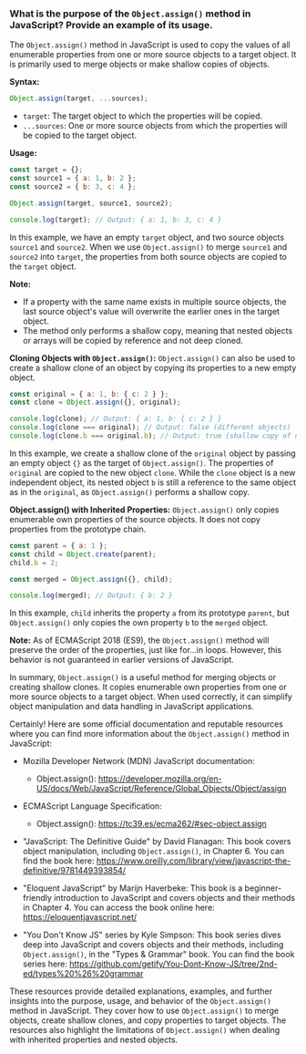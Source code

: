 ### What is the purpose of the `Object.assign()` method in JavaScript? Provide an example of its usage.

The `Object.assign()` method in JavaScript is used to copy the values of all enumerable properties from one or more source objects to a target object. It is primarily used to merge objects or make shallow copies of objects.

**Syntax:**
```javascript
Object.assign(target, ...sources);
```

- `target`: The target object to which the properties will be copied.
- `...sources`: One or more source objects from which the properties will be copied to the target object.

**Usage:**
```javascript
const target = {};
const source1 = { a: 1, b: 2 };
const source2 = { b: 3, c: 4 };

Object.assign(target, source1, source2);

console.log(target); // Output: { a: 1, b: 3, c: 4 }
```

In this example, we have an empty `target` object, and two source objects `source1` and `source2`. When we use `Object.assign()` to merge `source1` and `source2` into `target`, the properties from both source objects are copied to the `target` object.

**Note:**
- If a property with the same name exists in multiple source objects, the last source object's value will overwrite the earlier ones in the target object.
- The method only performs a shallow copy, meaning that nested objects or arrays will be copied by reference and not deep cloned.

**Cloning Objects with `Object.assign()`:**
`Object.assign()` can also be used to create a shallow clone of an object by copying its properties to a new empty object.

```javascript
const original = { a: 1, b: { c: 2 } };
const clone = Object.assign({}, original);

console.log(clone); // Output: { a: 1, b: { c: 2 } }
console.log(clone === original); // Output: false (different objects)
console.log(clone.b === original.b); // Output: true (shallow copy of nested object)
```

In this example, we create a shallow clone of the `original` object by passing an empty object `{}` as the target of `Object.assign()`. The properties of `original` are copied to the new object `clone`. While the `clone` object is a new independent object, its nested object `b` is still a reference to the same object as in the `original`, as `Object.assign()` performs a shallow copy.

**Object.assign() with Inherited Properties:**
`Object.assign()` only copies enumerable own properties of the source objects. It does not copy properties from the prototype chain.

```javascript
const parent = { a: 1 };
const child = Object.create(parent);
child.b = 2;

const merged = Object.assign({}, child);

console.log(merged); // Output: { b: 2 }
```

In this example, `child` inherits the property `a` from its prototype `parent`, but `Object.assign()` only copies the own property `b` to the `merged` object.

**Note:** As of ECMAScript 2018 (ES9), the `Object.assign()` method will preserve the order of the properties, just like for...in loops. However, this behavior is not guaranteed in earlier versions of JavaScript.

In summary, `Object.assign()` is a useful method for merging objects or creating shallow clones. It copies enumerable own properties from one or more source objects to a target object. When used correctly, it can simplify object manipulation and data handling in JavaScript applications.

Certainly! Here are some official documentation and reputable resources where you can find more information about the `Object.assign()` method in JavaScript:

- Mozilla Developer Network (MDN) JavaScript documentation:
  - Object.assign(): https://developer.mozilla.org/en-US/docs/Web/JavaScript/Reference/Global_Objects/Object/assign

- ECMAScript Language Specification:
  - Object.assign(): https://tc39.es/ecma262/#sec-object.assign

- "JavaScript: The Definitive Guide" by David Flanagan: This book covers object manipulation, including `Object.assign()`, in Chapter 6. You can find the book here: https://www.oreilly.com/library/view/javascript-the-definitive/9781449393854/

- "Eloquent JavaScript" by Marijn Haverbeke: This book is a beginner-friendly introduction to JavaScript and covers objects and their methods in Chapter 4. You can access the book online here: https://eloquentjavascript.net/

- "You Don't Know JS" series by Kyle Simpson: This book series dives deep into JavaScript and covers objects and their methods, including `Object.assign()`, in the "Types & Grammar" book. You can find the book series here: https://github.com/getify/You-Dont-Know-JS/tree/2nd-ed/types%20%26%20grammar

These resources provide detailed explanations, examples, and further insights into the purpose, usage, and behavior of the `Object.assign()` method in JavaScript. They cover how to use `Object.assign()` to merge objects, create shallow clones, and copy properties to target objects. The resources also highlight the limitations of `Object.assign()` when dealing with inherited properties and nested objects.
